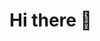 <!--h1-->
# Hi there 👋
<!--h2
## Welcome To My Githup Pages .
##Socaial Links.
1- [facebook.com/Ahmed Samir](https://www.facebook.com/anaaslan.wadmasry.7)
-->
<!--
**AhmedSamirElsayed/AhmedSamirElsayed** is a ✨ _special_ ✨ repository because its `README.md` (this file) appears on your GitHub profile.

Here are some ideas to get you started:

- 🔭 I’m currently working on ...
- 🌱 I’m currently learning ...
- 👯 I’m looking to collaborate on ...
- 🤔 I’m looking for help with ...
- 💬 Ask me about ...
- 📫 How to reach me: ...
- 😄 Pronouns: ...
- ⚡ Fun fact: ...
-->
